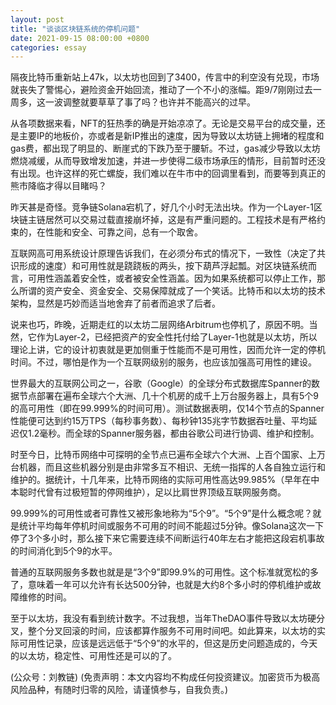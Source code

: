 ```yaml
---
layout: post
title: "谈谈区块链系统的停机问题"
date: 2021-09-15 08:00:00 +0800
categories: essay
---
```


隔夜比特币重新站上47k，以太坊也回到了3400，传言中的利空没有兑现，市场就丧失了警惕心，避险资金开始回流，推动了一个不小的涨幅。距9/7刚刚过去一周多，这一波调整就要草草了事了吗？也许并不能高兴的过早。

从各项数据来看，NFT的狂热季的确是开始凉凉了。无论是交易平台的成交量，还是主要IP的地板价，亦或者是新IP推出的速度，因为导致以太坊链上拥堵的程度和gas费，都出现了明显的、断崖式的下跌乃至于腰斩。不过，gas减少导致以太坊燃烧减缓，从而导致增发加速，并进一步使得二级市场承压的情形，目前暂时还没有出现。也许这样的死亡螺旋，我们难以在牛市中的回调里看到，而要等到真正的熊市降临才得以目睹吗？

昨天甚是奇怪。竞争链Solana宕机了，好几个小时无法出块。作为一个Layer-1区块链主链居然可以交易过载直接崩坏掉，这是有严重问题的。工程技术是有严格约束的，在性能和安全、可靠之间，总有一个取舍。

互联网高可用系统设计原理告诉我们，在必须分布式的情况下，一致性（决定了共识形成的速度）和可用性就是跷跷板的两头，按下葫芦浮起瓢。对区块链系统而言，可用性涵盖着安全性，或者被安全性涵盖。因为如果系统都可以停止工作，那么所谓的资产安全、资金安全、交易保障就成了一个笑话。比特币和以太坊的技术架构，显然是巧妙而适当地舍弃了前者而追求了后者。

说来也巧，昨晚，近期走红的以太坊二层网络Arbitrum也停机了，原因不明。当然，它作为Layer-2，已经把资产的安全性托付给了Layer-1也就是以太坊，所以理论上讲，它的设计初衷就是更加侧重于性能而不是可用性，因而允许一定的停机时间。不过，哪怕是作为一个互联网级别的服务，也应该加强高可用性的建设。

世界最大的互联网公司之一，谷歌（Google）的全球分布式数据库Spanner的数据节点部署在遍布全球六个大洲、几十个机房的成千上万台服务器上，具有5个9的高可用性（即在99.999%的时间可用）。测试数据表明，仅14个节点的Spanner性能便可达到约15万TPS（每秒事务数）、每秒钟135兆字节数据吞吐量、平均延迟仅1.2毫秒。而全球的Spanner服务器，都由谷歌公司进行协调、维护和控制。

时至今日，比特币网络中可探明的全节点已遍布全球六个大洲、上百个国家、上万台机器，而且这些机器分别是由非常多互不相识、无统一指挥的人各自独立运行和维护的。据统计，十几年来，比特币网络的实际可用性高达99.985%（早年在中本聪时代曾有过极短暂的停网维护），足以比肩世界顶级互联网服务商。

99.999%的可用性或者可靠性又被形象地称为“5个9”。“5个9”是什么概念呢？就是统计平均每年停机时间或服务不可用的时间不能超过5分钟。像Solana这次一下停了3个多小时，那么接下来它需要连续不间断运行40年左右才能把这段宕机事故的时间消化到5个9的水平。

普通的互联网服务多数也就是是“3个9”即99.9%的可用性。这个标准就宽松的多了，意味着一年可以允许有长达500分钟，也就是大约8个多小时的停机维护或故障维修的时间。

至于以太坊，我没有看到统计数字。不过我想，当年TheDAO事件导致以太坊硬分叉，整个分叉回滚的时间，应该都算作服务不可用时间吧。如此算来，以太坊的实际可用性记录，应该是远远低于“5个9”的水平的，但这是历史问题造成的，今天的以太坊，稳定性、可用性还是可以的了。

(公众号：刘教链)
(免责声明：本文内容均不构成任何投资建议。加密货币为极高风险品种，有随时归零的风险，请谨慎参与，自我负责。)
